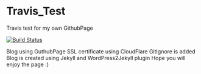 # Travis_Test
Travis test for my own GithubPage

[![Build Status](https://travis-ci.org/dr4gon37/GithubPage.svg?branch=master)](https://travis-ci.org/dr4gon37/GithubPage)


Blog using GuthubPage
SSL certificate using CloudFlare
GitIgnore is added
Blog is created using Jekyll and WordPress2Jekyll plugin
Hope you will enjoy the page :)
